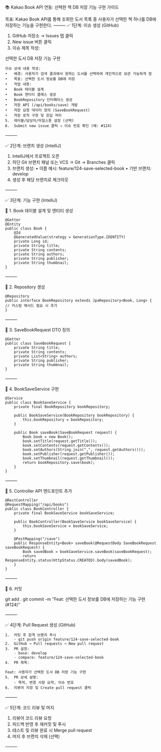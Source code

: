 📚 Kakao Book API 연동: 선택한 책 DB 저장 기능 구현 가이드

목표: Kakao Book API를 통해 조회한 도서 목록 중 사용자가 선택한 책 하나를 DB에 저장하는 기능을 구현한다.
⸻
✅ 1단계: 이슈 생성 (GitHub)
1.	GitHub 저장소 → Issues 탭 클릭
2.	New issue 버튼 클릭
3.	이슈 제목 작성:

선택한 도서 DB 저장 기능 구현

	이슈 상세 내용 작성:
	•	배경: 사용자가 검색 결과에서 원하는 도서를 선택하여 개인적으로 보관 가능하게 함
	•	목표: 선택한 도서 정보를 DB에 저장
	•	작업 내용:
	•	Book 테이블 설계
	•	Book 엔티티 클래스 생성
	•	BookRepository 인터페이스 생성
	•	저장 API (/api/books/save) 개발
	•	저장 요청 데이터 정의 (SaveBookRequest)
	•	저장 로직 구현 및 응답 처리
	5.	레이블/담당자/마일스톤 설정 (선택)
	6.	Submit new issue 클릭 → 이슈 번호 확인 (예: #124)

⸻

✅ 2단계: 브랜치 생성 (IntelliJ)
1.	IntelliJ에서 프로젝트 오픈
2.	하단 Git 브랜치 패널 또는 VCS → Git → Branches 클릭
3.	브랜치 생성:
•	이름 예시: feature/124-save-selected-book
•	기반 브랜치: develop
4.	생성 후 해당 브랜치로 체크아웃

⸻

✅ 3단계: 기능 구현 (IntelliJ)

📌 1. Book 테이블 설계 및 엔티티 생성

    @Getter
    @Entity
    public class Book {
        @Id 
        @GeneratedValue(strategy = GenerationType.IDENTITY)
        private Long id;
        private String title;
        private String contents;
        private String authors;
        private String publisher;
        private String thumbnail;
    }

⸻

📌 2. Repository 생성

    @Repository
    public interface BookRepository extends JpaRepository<Book, Long> {
    // 커스텀 메서드 필요 시 추가
    }

⸻

📌 3. SaveBookRequest DTO 정의

    @Getter
    public class SaveBookRequest {
        private String title;
        private String contents;
        private List<String> authors;
        private String publisher;
        private String thumbnail;
    }

⸻

📌 4. BookSaveService 구현

    @Service
    public class BookSaveService {
        private final BookRepository bookRepository;

        public BookSaveService(BookRepository bookRepository) {
            this.bookRepository = bookRepository;
        }
    
        public Book saveBook(SaveBookRequest request) {
            Book book = new Book();
            book.setTitle(request.getTitle());
            book.setContents(request.getContents());
            book.setAuthors(String.join(",", request.getAuthors()));
            book.setPublisher(request.getPublisher());
            book.setThumbnail(request.getThumbnail());
            return bookRepository.save(book);
        }
    }



⸻

📌 5. Controller API 엔드포인트 추가

    @RestController
    @RequestMapping("/api/books")
    public class BookController {
        private final BookSaveService bookSaveService;
    
        public BookController(BookSaveService bookSaveService) {
            this.bookSaveService = bookSaveService;
        }
    
        @PostMapping("/save")
        public ResponseEntity<Book> saveBook(@RequestBody SaveBookRequest saveBookRequest) {
            Book savedBook = bookSaveService.saveBook(saveBookRequest);
            return ResponseEntity.status(HttpStatus.CREATED).body(savedBook);
        }
    }

⸻

📌 6. 커밋

git add .
git commit -m "Feat: 선택한 도서 정보를 DB에 저장하는 기능 구현 (#124)"

⸻

✅ 4단계: Pull Request 생성 (GitHub)

    1.	커밋 후 원격 브랜치 푸시
        - git push origin feature/124-save-selected-book
	2.	GitHub → Pull requests → New pull request
	3.	PR 설정:
        - base: develop
        - compare: feature/124-save-selected-book
	4.	PR 제목:

    Feat: 사용자가 선택한 도서 DB 저장 기능 구현
    5.	PR 상세 설명:
        - 목적, 변경 사항 요약, 이슈 번호
    6.	리뷰어 지정 및 Create pull request 클릭

⸻

✅ 5단계: 코드 리뷰 및 머지
1.	리뷰어 코드 리뷰 요청
2.	피드백 반영 후 재커밋 및 푸시
3.	테스트 및 리뷰 완료 시 Merge pull request
4.	머지 후 브랜치 삭제 (선택)

⸻
